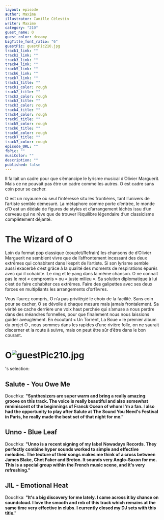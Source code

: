 ```yaml
---
layout: episode
author: Maxime
illustrator: Camille Célestin
writer: Maxime
category: "210"
guest_name: O
guest_color: dreamy
bigTitle_font_ratio: "6"
guestPic: guestPic210.jpg
track1_link: ""
track2_link: ""
track3_link: ""
track4_link: ""
track5_link: ""
track6_link: ""
track7_link: ""
track1_title: ""
track1_color: rough
track2_title: ""
track2_color: rough
track3_title: ""
track3_color: rough
track4_title: ""
track4_color: rough
track5_title: ""
track5_color: rough
track6_title: ""
track6_color: rough
track7_title: ""
track7_color: rough
episode_URL: ""
fbPic: ""
musiColor: ""
description: ""
published: false
---
```



<p id="introduction">Il fallait un cadre pour que s’émancipe le lyrisme musical d’Olivier Marguerit. Mais ce ne pouvait pas être un cadre comme les autres. O est cadre sans coin pour se cacher.</p>

O est un royaume où seul l’intéressé situ les frontières, tant l’univers de l’artiste semble démesuré. La métaphore comme porte d’entrée, le monde d’O est un dédale de figures de styles et d’arrangement léchés issu d’un cerveau qui ne rêve que de trouver l’équilibre légendaire d’un classicisme complètement déjanté. 

# The Wizard of O

Loin du format pop classique (couplet/Refrain) les chansons de d’Olivier Marguerit ne semblent vivre que de l’affrontement incessant des deux extrêmes qui cohabitent dans l’esprit de l’artiste. Si son lyrisme semble aussi exacerbé c’est grâce à la qualité des moments de respirations épurés avec qui il cohabite. Le ring et le yang dans la même chanson. O ne connait pas le mot « compromis » ou « juste milieu ». Sa solution diplomatique à lui c’est de faire cohabiter ces extrêmes. Faire des galipettes avec ses deux forces en multipliants les arrangements d’orfèvres. 

Vous l’aurez compris, O n’a pas privilégié le choix de la facilité. Sans coin pour se cacher, O se dévoile à chaque mesure mais jamais frontalement. Sa vérité se cache derrière une voix haut perchée qui s’amuse a nous perdre dans des méandres formelles, pour que finalement nous nous laissions guider aveuglément. En écoutant « Un Torrent, La Boue » le premier album du projet O , nous sommes dans les rapides d’une rivière folle, on ne saurait discerner et la route à suivre, mais on peut être sûr d’être dans le bon courant. 
 
# O![guestPic210.jpg]({{site.baseurl}}/img/guestPic210.jpg)
's selection:

## Salute - You Owe Me

Douchka: **"**Synthesizers are super warm and bring a really amazing groove on this track. The voice is really beautiful and also somewhat reminiscent of the beginnings of Franck Ocean of whom I'm a fan. I also had the opportunity to play after Salute at The Sound You Need's Festival in Paris, he really made the best set of that night for me.**"**

## Unno - Blue Leaf

Douchka: **"**Unno is a recent signing of my label Nowadays Records. They perfectly combine hyper sounds worked to simple and effective melodies. The texture of their songs makes me think of a cross between James Blake, Chet Faker and Breton. It sounds very Anglo-Saxon for me.
This is a special group within the French music scene, and it's very refreshing.**"**

## JIL - Emotional Heat

Douchka: **"**It's a big discovery for me lately. I came across it by chance on soundcloud. I love the smooth and rnb of this track which remains at the same time very effective in clubs. I currently closed my DJ sets with this title.**"**

